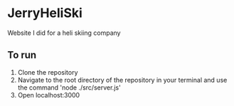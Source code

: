 # JerryHeliSki

Website I did for a heli skiing company

## To run
1. Clone the repository
2. Navigate to the root directory of the repository in your terminal and use the command 'node ./src/server.js'
3. Open localhost:3000
